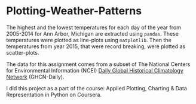 # Plotting-Weather-Patterns
The highest and the lowest temperatures for each day of the year from 2005-2014 for Ann Arbor, Michigan are extracted using `pandas`. These temperatures were plotted as line-plots using `matplotlib`. Then the temperatures from year 2015, that were record breaking, were plotted as scatter-plots.

The data for this assignment comes from a subset of The National Centers for Environmental Information (NCEI) [Daily Global Historical Climatology Network](https://www1.ncdc.noaa.gov/pub/data/ghcn/daily/readme.txt) (GHCN-Daily).

I did this project as a part of the course: Applied Plotting, Charting & Data Representation in Python on Coursera.
